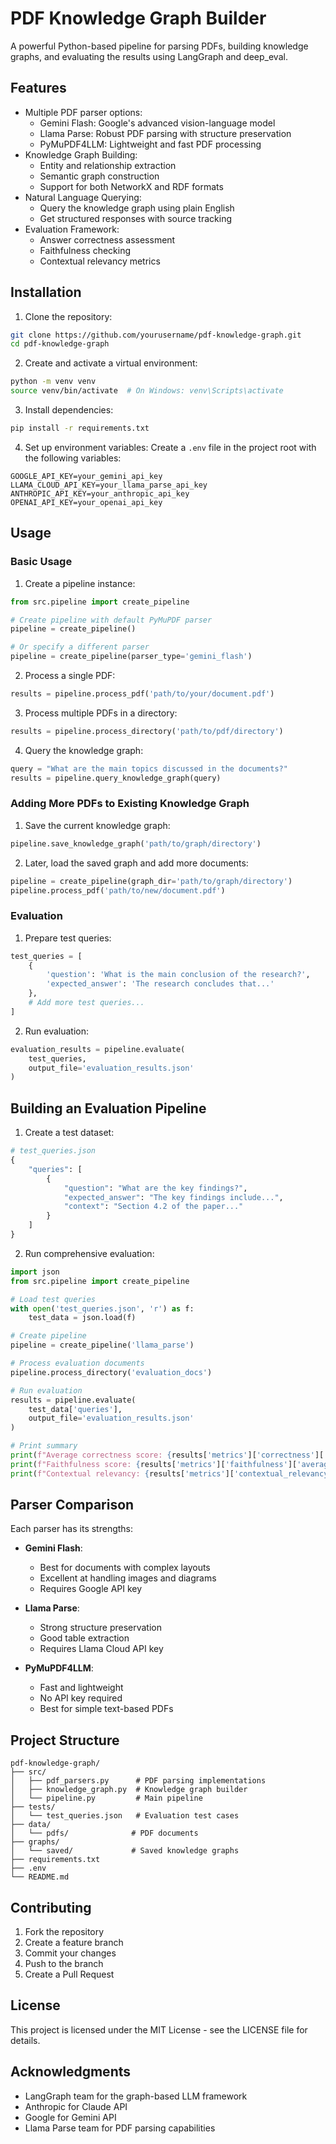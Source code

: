 # PDF Knowledge Graph Builder

A powerful Python-based pipeline for parsing PDFs, building knowledge graphs, and evaluating the results using LangGraph and deep_eval.

## Features

- Multiple PDF parser options:
  - Gemini Flash: Google's advanced vision-language model
  - Llama Parse: Robust PDF parsing with structure preservation
  - PyMuPDF4LLM: Lightweight and fast PDF processing
- Knowledge Graph Building:
  - Entity and relationship extraction
  - Semantic graph construction
  - Support for both NetworkX and RDF formats
- Natural Language Querying:
  - Query the knowledge graph using plain English
  - Get structured responses with source tracking
- Evaluation Framework:
  - Answer correctness assessment
  - Faithfulness checking
  - Contextual relevancy metrics

## Installation

1. Clone the repository:
```bash
git clone https://github.com/yourusername/pdf-knowledge-graph.git
cd pdf-knowledge-graph
```

2. Create and activate a virtual environment:
```bash
python -m venv venv
source venv/bin/activate  # On Windows: venv\Scripts\activate
```

3. Install dependencies:
```bash
pip install -r requirements.txt
```

4. Set up environment variables:
Create a `.env` file in the project root with the following variables:
```env
GOOGLE_API_KEY=your_gemini_api_key
LLAMA_CLOUD_API_KEY=your_llama_parse_api_key
ANTHROPIC_API_KEY=your_anthropic_api_key
OPENAI_API_KEY=your_openai_api_key
```

## Usage

### Basic Usage

1. Create a pipeline instance:
```python
from src.pipeline import create_pipeline

# Create pipeline with default PyMuPDF parser
pipeline = create_pipeline()

# Or specify a different parser
pipeline = create_pipeline(parser_type='gemini_flash')
```

2. Process a single PDF:
```python
results = pipeline.process_pdf('path/to/your/document.pdf')
```

3. Process multiple PDFs in a directory:
```python
results = pipeline.process_directory('path/to/pdf/directory')
```

4. Query the knowledge graph:
```python
query = "What are the main topics discussed in the documents?"
results = pipeline.query_knowledge_graph(query)
```

### Adding More PDFs to Existing Knowledge Graph

1. Save the current knowledge graph:
```python
pipeline.save_knowledge_graph('path/to/graph/directory')
```

2. Later, load the saved graph and add more documents:
```python
pipeline = create_pipeline(graph_dir='path/to/graph/directory')
pipeline.process_pdf('path/to/new/document.pdf')
```

### Evaluation

1. Prepare test queries:
```python
test_queries = [
    {
        'question': 'What is the main conclusion of the research?',
        'expected_answer': 'The research concludes that...'
    },
    # Add more test queries...
]
```

2. Run evaluation:
```python
evaluation_results = pipeline.evaluate(
    test_queries,
    output_file='evaluation_results.json'
)
```

## Building an Evaluation Pipeline

1. Create a test dataset:
```python
# test_queries.json
{
    "queries": [
        {
            "question": "What are the key findings?",
            "expected_answer": "The key findings include...",
            "context": "Section 4.2 of the paper..."
        }
    ]
}
```

2. Run comprehensive evaluation:
```python
import json
from src.pipeline import create_pipeline

# Load test queries
with open('test_queries.json', 'r') as f:
    test_data = json.load(f)

# Create pipeline
pipeline = create_pipeline('llama_parse')

# Process evaluation documents
pipeline.process_directory('evaluation_docs')

# Run evaluation
results = pipeline.evaluate(
    test_data['queries'],
    output_file='evaluation_results.json'
)

# Print summary
print(f"Average correctness score: {results['metrics']['correctness']['average']}")
print(f"Faithfulness score: {results['metrics']['faithfulness']['average']}")
print(f"Contextual relevancy: {results['metrics']['contextual_relevancy']['average']}")
```

## Parser Comparison

Each parser has its strengths:

- **Gemini Flash**:
  - Best for documents with complex layouts
  - Excellent at handling images and diagrams
  - Requires Google API key

- **Llama Parse**:
  - Strong structure preservation
  - Good table extraction
  - Requires Llama Cloud API key

- **PyMuPDF4LLM**:
  - Fast and lightweight
  - No API key required
  - Best for simple text-based PDFs

## Project Structure

```
pdf-knowledge-graph/
├── src/
│   ├── pdf_parsers.py      # PDF parsing implementations
│   ├── knowledge_graph.py  # Knowledge graph builder
│   └── pipeline.py         # Main pipeline
├── tests/
│   └── test_queries.json   # Evaluation test cases
├── data/
│   └── pdfs/              # PDF documents
├── graphs/
│   └── saved/             # Saved knowledge graphs
├── requirements.txt
├── .env
└── README.md
```

## Contributing

1. Fork the repository
2. Create a feature branch
3. Commit your changes
4. Push to the branch
5. Create a Pull Request

## License

This project is licensed under the MIT License - see the LICENSE file for details.

## Acknowledgments

- LangGraph team for the graph-based LLM framework
- Anthropic for Claude API
- Google for Gemini API
- Llama Parse team for PDF parsing capabilities 